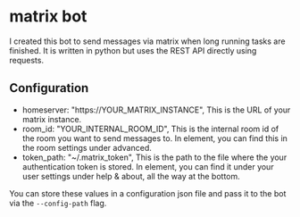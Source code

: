 # matrix bot

I created this bot to send messages via matrix when long running tasks are finished. It is written in python but uses the REST API directly using requests.

## Configuration

- homeserver: "https://YOUR_MATRIX_INSTANCE",
    This is the URL of your matrix instance.
- room_id: "YOUR_INTERNAL_ROOM_ID",
    This is the internal room id of the room you want to send messages to.
    In element, you can find this in the room settings under advanced.
- token_path: "~/.matrix_token",
    This is the path to the file where the your authentication token is stored.
    In element, you can find it under your user settings under help & about, all the way at the bottom.

You can store these values in a configuration json file and pass it to the bot via the `--config-path` flag.